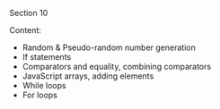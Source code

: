 Section 10

Content:
- Random & Pseudo-random number generation
- If statements
- Comparators and equality, combining comparators
- JavaScript arrays, adding elements
- While loops
- For loops
